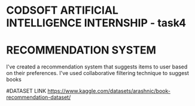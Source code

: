 # CODSOFT ARTIFICIAL INTELLIGENCE INTERNSHIP - task4

# RECOMMENDATION SYSTEM

I've created a recommendation system that suggests items to user based on their preferences.
I've used collaborative filtering technique to suggest books

#DATASET LINK
https://www.kaggle.com/datasets/arashnic/book-recommendation-dataset/
